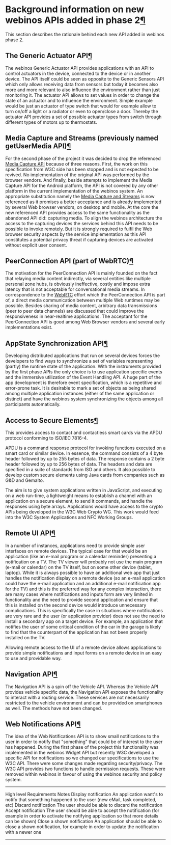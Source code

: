 Background information on new webinos APIs added in phase 2[¶](#Background-information-on-new-webinos-APIs-added-in-phase-2)
============================================================================================================================

This section describes the rationale behind each new API added in
webinos phase 2.

The Generic Actuator API[¶](#The-Generic-Actuator-API)
------------------------------------------------------

The webinos Generic Actuator API provides applications with an API to
control actuators in the device, connected to the device or in another
device. The API itself could be seen as opposite to the Generic Sensors
API which only allows receiving data from sensors but today it becomes
also more and more relevant to also influence the environment rather
than just monitoring it. The actuator API allows to set values in order
to change the state of an actuator and to influence the environment.
Simple example would be just an actuator of type switch that would for
example allow to turn on/off a light or a radiator or even to open/close
a door. Thereby the actuator API provides a set of possible actuator
types from switch through different types of motors up to thermostats.

Media Capture and Streams (previously named getUserMedia API)[¶](#Media-Capture-and-Streams-previously-named-getUserMedia-API)
------------------------------------------------------------------------------------------------------------------------------

For the second phase of the project it was decided to drop the
referenced [Media Capture API](http://www.w3.org/TR/media-capture-api/)
because of three reasons. First, the work on this specification from W3C
side has been stopped and is not expected to be revived. No
implementation of the original API was performed by the browser vendors.
And finally, beside attempts to implement the Media Capture API for the
Android platform, the API is not covered by any other platform in the
current implementation of the webinos system. An appropriate
substitution namely the [Media Capture and
Streams](http://www.w3.org/TR/mediacapture-streams/) is now referenced
as it promises a better acceptance and is already implemented by several
Web browser vendors, on desktop and mobile. At the core the new
referenced API provides access to the same functionality as the
abandoned API did: capturing media. To align the webinos architecture
the access to the capturing devices the services behind this API needs
to be possible to invoke remotely. But it is strongly required to fulfil
the Web browser security aspects by the service implementation as this
API constitutes a potential privacy threat if capturing devices are
activated without explicit user consent.

PeerConnection API (part of WebRTC)[¶](#PeerConnection-API-part-of-WebRTC)
--------------------------------------------------------------------------

The motivation for the PeerConnection API is mainly founded on the fact
that relaying media content indirectly, via several entities like
multiple personal zone hubs, is obviously ineffective, costly and impose
extra latency that is not acceptable for conversational media streams.
In correspondence to the [WebRTC](http://www.w3.org/TR/webrtc/) effort
which the PeerConnection API is part of, a direct media communication
between multiple Web runtimes may be possible. Besides sharing of media
content, arbitrary data transmissions (peer to peer data channels) are
discussed that could improve the responsiveness in near-realtime
applications. The acceptant for the PeerConnection API is good among Web
Browser vendors and several early implementations exist.

AppState Synchronization API[¶](#AppState-Synchronization-API)
--------------------------------------------------------------

Developing distributed applications that run on several devices forces
the developers to find ways to synchronize a set of variables
representing (partly) the runtime state of the application. With the
instruments provided by the first phase APIs the only choice is to use
application specific events and the immersive utilization of the Event
Handling API. A huge part of the app development is therefore event
specification, which is a repetitive and error-prone task. It is
desirable to mark a set of objects as being shared among multiple
application instances (either of the same application or distinct) and
have the webinos system synchronizing the objects among all participants
automatically.

Access to Secure Elements[¶](#Access-to-Secure-Elements)
--------------------------------------------------------

This provides access to contact and contactless smart cards via the APDU
protocol conforming to ISO/IEC 7816-4.

APDU is a command response protocol for invoking functions executed on a
smart card or similar device. In essence, the command consists of a 4
byte header followed by up to 255 bytes of data. The response contains a
2 byte header followed by up to 256 bytes of data. The headers and data
are specified in a suite of standards from ISO and others. It also
possible to develop custom secure elements using Java cards from
companies such as G&D and Gemalto.

The aim is to give system applications written in JavaScript, and
executing on a web run-time, a lightweight means to establish a channel
with an application on a secure element, to send it commands, and handle
the responses using byte arrays. Applications would have access to the
crypto APIs being developed in the W3C Web Crypto WG. This work would
feed into the W3C System Applications and NFC Working Groups.

Remote UI API[¶](#Remote-UI-API)
--------------------------------

In a number of instances, applications need to provide simple user
interfaces on remote devices. The typical case for that would be an
application (like an e-mail program or a calendar reminder) presenting a
notification on a TV. The TV viewer will probably not use the main
program (e-mail or calendar) on the TV itself, but on some other device
(tablet, laptop). While it is always possible to have an additional web
app that just handles the notification display on a remote device (so an
e-mail application could have the e-mail application and an additional
e-mail notification app for the TV) and this is the preferred way for
any complex interaction, there are many cases where notifications and
inputs form are very limited in functionality and the need to provide
second application and ensure that this is installed on the second
device would introduce unnecessary complications. This is specifically
the case in situations where notifications are very rare and the user
(or application provider) does not see the need to install a secondary
app on a target device. For example, an application that notifies the
user of some critical condition of the car in the garage is likely to
find that the counterpart of the application has not been properly
installed on the TV.

Allowing remote access to the UI of a remote device allows applications
to provide simple notifications and input forms on a remote device in an
easy to use and providable way.

Navigation API[¶](#Navigation-API)
----------------------------------

The Navigation API is a spin off the Vehicle API. Whereas the Vehicle
API provides vehicle specific data, the Navigation API exposes the
functionality to interact with a routing service. These services are not
necessarily restricted to the vehicle environment and can be provided on
smartphones as well. The methods have not been changed.

Web Notifications API[¶](#Web-Notifications-API)
------------------------------------------------

The idea of the Web Notifications API is to show small notifications to
the user in order to notify that "something" that could be of interest
to the user has happened. During the first phase of the project this
functionality was implemented in the webinos Widget API but recently W3C
developed a specific API for notifications so we changed our
specifications to use the W3C API. There were some changes made
regarding security/privacy. The W3C API provides two functions to handle
permission requests. These were removed within webinos in favour of
using the webinos security and policy system.

  ---------------------------- ---------------------------------------------------------------------------------------------------------------------------------------------------
  High level Requirements      Notes
  Display notification         An application want's to notify that something happened to the user (new eMail, task completed, etc)
  Discard notification         The user should be able to discard the notification
  Accept notification          The user should be able to accept the notification (for example in order to activate the notifying application so that more details can be shown)
  Close a shown notification   An application should be able to close a shown notification, for example in order to update the notification with a newer one
  ---------------------------- ---------------------------------------------------------------------------------------------------------------------------------------------------


